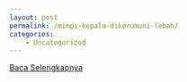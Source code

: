 ```yaml
---
layout: post
permalink: /mimpi-kepala-dikerumuni-lebah/
categories:
    - Uncategorized
---
```


[Baca Selengkapnya](/07)
